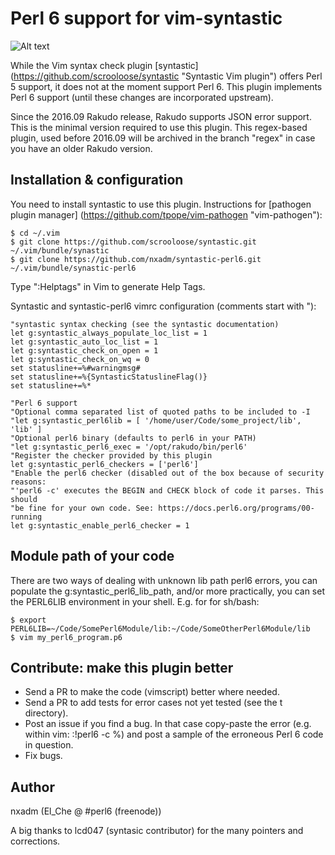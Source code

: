 # Perl 6 support for vim-syntastic

![Alt text](/../master/screenshot-perl6.png?raw=true "Screenshot")


While the Vim syntax check plugin [syntastic]
(https://github.com/scrooloose/syntastic "Syntastic Vim plugin") offers Perl 5
support, it does not at the moment support Perl 6.  This plugin implements
Perl 6 support (until these changes are incorporated upstream).

Since the 2016.09 Rakudo release, Rakudo supports JSON error support. This is
the minimal version required to use this plugin. This regex-based plugin, used
before 2016.09 will be archived in the branch "regex" in case you have an
older Rakudo version.

## Installation & configuration
You need to install syntastic to use this plugin. Instructions for
[pathogen plugin manager] (https://github.com/tpope/vim-pathogen "vim-pathogen"):
```
$ cd ~/.vim
$ git clone https://github.com/scrooloose/syntastic.git ~/.vim/bundle/synastic
$ git clone https://github.com/nxadm/syntastic-perl6.git ~/.vim/bundle/synastic-perl6
```
Type ":Helptags" in Vim to generate Help Tags.

Syntastic and syntastic-perl6 vimrc configuration (comments start with "):
```
"syntastic syntax checking (see the syntastic documentation)
let g:syntastic_always_populate_loc_list = 1
let g:syntastic_auto_loc_list = 1
let g:syntastic_check_on_open = 1
let g:syntastic_check_on_wq = 0
set statusline+=%#warningmsg#
set statusline+=%{SyntasticStatuslineFlag()}
set statusline+=%*

"Perl 6 support
"Optional comma separated list of quoted paths to be included to -I
"let g:syntastic_perl6lib = [ '/home/user/Code/some_project/lib', 'lib' ]
"Optional perl6 binary (defaults to perl6 in your PATH)
"let g:syntastic_perl6_exec = '/opt/rakudo/bin/perl6'
"Register the checker provided by this plugin
let g:syntastic_perl6_checkers = ['perl6']
"Enable the perl6 checker (disabled out of the box because of security reasons:
"'perl6 -c' executes the BEGIN and CHECK block of code it parses. This should
"be fine for your own code. See: https://docs.perl6.org/programs/00-running
let g:syntastic_enable_perl6_checker = 1
```
## Module path of your code
There are two ways of dealing with unknown lib path perl6 errors,
you can populate the g:syntastic_perl6_lib_path, and/or more practically,
you can set the PERL6LIB environment in your shell. E.g. for for sh/bash:
```
$ export PERL6LIB=~/Code/SomePerl6Module/lib:~/Code/SomeOtherPerl6Module/lib
$ vim my_perl6_program.p6
```

## Contribute: make this plugin better
- Send a PR to make the code (vimscript) better where needed.
- Send a PR to add tests for error cases not yet tested (see the t directory).
- Post an issue if you find a bug. In that case copy-paste the error
(e.g. within vim: :!perl6 -c %) and post a sample of the erroneous Perl 6 code
in question.
- Fix bugs.

## Author
nxadm (El_Che @ #perl6 (freenode))

A big thanks to lcd047 (syntasic contributor) for the many pointers and
corrections.
